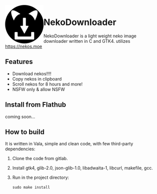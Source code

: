 <img align="left" alt="Project logo" src="data/nekodownloader.svg" width="125"/>

# NekoDownloader

NekoDownloader is a light weight neko image downloader written in C and GTK4.
utilizes https://nekos.moe

## Features
- Download nekos!!!!
- Copy nekos in clipboard
- Scroll nekos for 8 hours and more!
- NSFW only & allow NSFW

## Install from Flathub
coming soon...

## How to build 
It is written in Vala, simple and clean code, with few third-party dependencies:

1. Clone the code from gitlab.
2. Install gtk4, glib-2.0, json-glib-1.0, libadwaita-1, libcurl, makefile, gcc.
3. Run in the project directory:

    `sudo make install`
